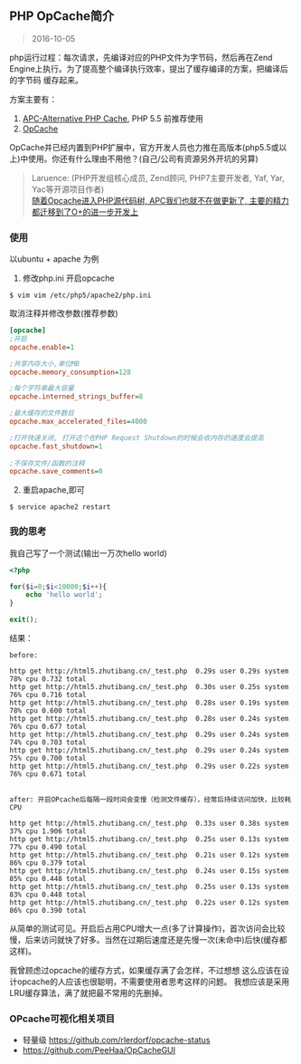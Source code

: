 ## PHP OpCache简介
> 2016-10-05

php运行过程：每次请求，先编译对应的PHP文件为字节码，然后再在Zend Engine上执行。为了提高整个编译执行效率，提出了缓存编译的方案，把编译后的字节码
缓存起来。

方案主要有：

1. [APC-Alternative PHP Cache][1], PHP 5.5 前推荐使用
2. [OpCache][2]

OpCache并已经内置到PHP扩展中，官方开发人员也力推在高版本(php5.5或以上)中使用。你还有什么理由不用他？(自己/公司有资源另外开坑的另算)

> Laruence: (PHP开发组核心成员, Zend顾问, PHP7主要开发者, Yaf, Yar, Yac等开源项目作者)  
> [随着Opcache进入PHP源代码树, APC我们也就不在做更新了, 主要的精力都迁移到了O+的进一步开发上][3]


### 使用

以ubuntu + apache 为例

1. 修改php.ini 开启opcache

```shell
$ vim vim /etc/php5/apache2/php.ini
```

取消注释并修改参数(推荐参数)

```ini
[opcache]
;开启
opcache.enable=1

;共享内存大小,单位MB
opcache.memory_consumption=128

;每个字符串最大容量
opcache.interned_strings_buffer=8

;最大缓存的文件数目
opcache.max_accelerated_files=4000

;打开快速关闭, 打开这个在PHP Request Shutdown的时候会收内存的速度会提高
opcache.fast_shutdown=1             
         
;不保存文件/函数的注释   
opcache.save_comments=0
```

2. 重启apache,即可

```
$ service apache2 restart
```

### 我的思考

我自己写了一个测试(输出一万次hello world)

```php
<?php

for($i=0;$i<10000;$i++){
    echo 'hello world';
}

exit();
```

结果：

```
before: 

http get http://html5.zhutibang.cn/_test.php  0.29s user 0.29s system 78% cpu 0.732 total
http get http://html5.zhutibang.cn/_test.php  0.30s user 0.25s system 76% cpu 0.716 total
http get http://html5.zhutibang.cn/_test.php  0.28s user 0.19s system 78% cpu 0.600 total
http get http://html5.zhutibang.cn/_test.php  0.28s user 0.24s system 76% cpu 0.677 total
http get http://html5.zhutibang.cn/_test.php  0.29s user 0.24s system 74% cpu 0.703 total
http get http://html5.zhutibang.cn/_test.php  0.29s user 0.24s system 75% cpu 0.700 total
http get http://html5.zhutibang.cn/_test.php  0.29s user 0.22s system 76% cpu 0.671 total


after: 开启OPcache后每隔一段时间会变慢（检测文件缓存），经常后持续访问加快，比较耗CPU

http get http://html5.zhutibang.cn/_test.php  0.33s user 0.38s system 37% cpu 1.906 total
http get http://html5.zhutibang.cn/_test.php  0.25s user 0.13s system 77% cpu 0.490 total
http get http://html5.zhutibang.cn/_test.php  0.21s user 0.12s system 86% cpu 0.379 total
http get http://html5.zhutibang.cn/_test.php  0.24s user 0.15s system 85% cpu 0.448 total
http get http://html5.zhutibang.cn/_test.php  0.25s user 0.13s system 83% cpu 0.448 total
http get http://html5.zhutibang.cn/_test.php  0.22s user 0.12s system 86% cpu 0.390 total

```

从简单的测试可见。开启后占用CPU增大一点(多了计算操作)，首次访问会比较慢，后来访问就快了好多。当然在过期后速度还是先慢一次(未命中)后快(缓存都这样)。

我曾顾虑过opcache的缓存方式，如果缓存满了会怎样，不过想想 这么应该在设计opcache的人应该也很聪明，不需要使用者思考这样的问题。
我想应该是采用LRU缓存算法，满了就把最不常用的先删掉。



### OPcache可视化相关项目

- 轻量级 https://github.com/rlerdorf/opcache-status
- https://github.com/PeeHaa/OpCacheGUI





[1]: http://php.net/manual/zh/book.apc.php
[2]: http://php.net/manual/zh/opcache.configuration.php
[3]: http://www.laruence.com/2013/11/11/2928.html